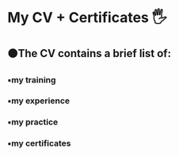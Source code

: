 <h1 align> My CV + Certificates 🖐</h1>
<h2>🟠The CV contains a brief list of:</h2>
<h3>▪️my training</h3>
<h3>▪️my experience</h3>
<h3>▪️my practice</h3>
<h3>▪️my certificates</h3>
